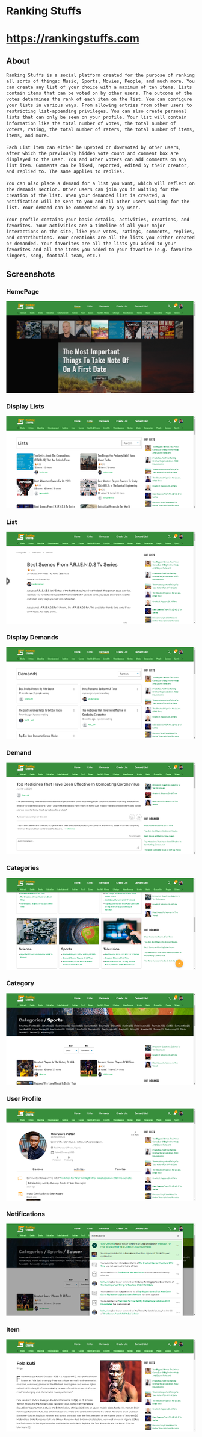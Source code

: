 # Ranking Stuffs

# https://rankingstuffs.com

## About
```
Ranking Stuffs is a social platform created for the purpose of ranking all sorts of things: Music, Sports, Movies, People, and much more. You can create any list of your choice with a maximum of ten items. Lists contain items that can be voted on by other users. The outcome of the votes determines the rank of each item on the list. You can configure your lists in various ways. From allowing entries from other users to restricting list-appending privileges. You can also create personal lists that can only be seen on your profile. Your list will contain information like the total number of votes, the total number of voters, rating, the total number of raters, the total number of items, items, and more.

Each List item can either be upvoted or downvoted by other users, after which the previously hidden vote count and comment box are displayed to the user. You and other voters can add comments on any list item. Comments can be liked, reported, edited by their creator, and replied to. The same applies to replies.

You can also place a demand for a list you want, which will reflect on the demands section. Other users can join you in waiting for the creation of the list. When your demanded list is created, a notification will be sent to you and all other users waiting for the list. Your demand can be commented on by any user.

Your profile contains your basic details, activities, creations, and favorites. Your activities are a timeline of all your major interactions on the site, like your votes, ratings, comments, replies, and contributions. Your creations are all the lists you either created or demanded. Your favorites are all the lists you added to your favorites and all the items you added to your favorite (e.g. favorite singers, song, football team, etc.)
```


## Screenshots

### HomePage

<img src="screenshots/Home.png"/>


### Display Lists

<img src="screenshots/Lists.png">


### List

<img src="screenshots/List.png">


### Display Demands

<img src="screenshots/Demands.png">


### Demand

<img src="screenshots/Demand.png">


### Categories

<img src="screenshots/Categories.png">


### Category

<img src="screenshots/Category.png">


### User Profile

<img src="screenshots/Profile.png">


### Notifications

<img src="screenshots/Notifications.png">


### Item

<img src="screenshots/Item.png">
